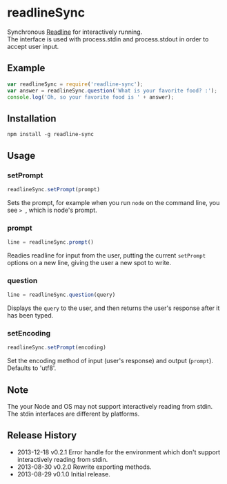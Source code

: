 # readlineSync

Synchronous [Readline](http://nodejs.org/api/readline.html) for interactively running.  
The interface is used with process.stdin and process.stdout in order to accept user input.

## Example

```js
var readlineSync = require('readline-sync');
var answer = readlineSync.question('What is your favorite food? :');
console.log('Oh, so your favorite food is ' + answer);
```

## Installation

```
npm install -g readline-sync
```

## Usage

### setPrompt

```js
readlineSync.setPrompt(prompt)
```

Sets the prompt, for example when you run `node` on the command line, you see `> `, which is node's prompt.

### prompt

```js
line = readlineSync.prompt()
```

Readies readline for input from the user, putting the current `setPrompt` options on a new line, giving the user a new spot to write.

### question

```js
line = readlineSync.question(query)
```

Displays the `query` to the user, and then returns the user's response after it has been typed.

### setEncoding

```js
readlineSync.setPrompt(encoding)
```

Set the encoding method of input (user's response) and output (`prompt`). Defaults to 'utf8'.

## Note
The your Node and OS may not support interactively reading from stdin. The stdin interfaces are different by platforms.

## Release History
 * 2013-12-18			v0.2.1			Error handle for the environment which don't support interactively reading from stdin.
 * 2013-08-30			v0.2.0			Rewrite exporting methods.
 * 2013-08-29			v0.1.0			Initial release.
